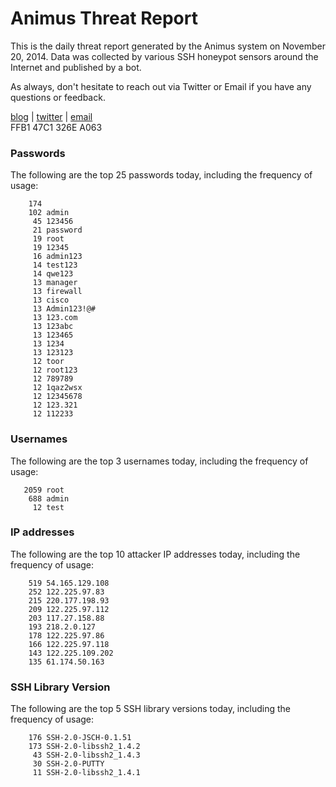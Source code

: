 # Animus Threat Report

This is the daily threat report generated by the Animus system on November 20, 2014. Data was collected by various SSH honeypot sensors around the Internet and published by a bot.  

As always, don't hesitate to reach out via Twitter or Email if you have any questions or feedback.  

[blog](http://morris.guru) | [twitter](https://twitter.com/andrew___morris) | [email](mailto:andrew@morris.guru)  
FFB1 47C1 326E A063  
### Passwords
The following are the top 25 passwords today, including the frequency of usage:
```
    174 
    102 admin
     45 123456
     21 password
     19 root
     19 12345
     16 admin123
     14 test123
     14 qwe123
     13 manager
     13 firewall
     13 cisco
     13 Admin123!@#
     13 123.com
     13 123abc
     13 123465
     13 1234
     13 123123
     12 toor
     12 root123
     12 789789
     12 1qaz2wsx
     12 12345678
     12 123.321
     12 112233
```

### Usernames
The following are the top 3 usernames today, including the frequency of usage:
```
   2059 root
    688 admin
     12 test
```

### IP addresses
The following are the top 10 attacker IP addresses today, including the frequency of usage:
```
    519 54.165.129.108
    252 122.225.97.83
    215 220.177.198.93
    209 122.225.97.112
    203 117.27.158.88
    193 218.2.0.127
    178 122.225.97.86
    166 122.225.97.118
    143 122.225.109.202
    135 61.174.50.163
```

### SSH Library Version
The following are the top 5 SSH library versions today, including the frequency of usage:
```
    176 SSH-2.0-JSCH-0.1.51
    173 SSH-2.0-libssh2_1.4.2
     43 SSH-2.0-libssh2_1.4.3
     30 SSH-2.0-PUTTY
     11 SSH-2.0-libssh2_1.4.1
```
